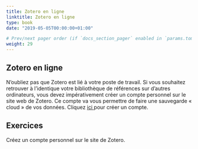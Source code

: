 ```yaml
---
title: Zotero en ligne
linktitle: Zotero en ligne
type: book
date: "2019-05-05T00:00:00+01:00"

# Prev/next pager order (if `docs_section_pager` enabled in `params.toml`)
weight: 29
---
```


## Zotero en ligne

N’oubliez pas que Zotero est lié à votre poste de travail. Si vous souhaitez retrouver à l’identique votre bibliothèque de références sur d’autres ordinateurs, vous devez impérativement créer un compte personnel sur le site web de Zotero. Ce compte va vous permettre de faire une sauvegarde « cloud » de vos données. Cliquez [ici ](https://www.zotero.org/user/register)pour créer un compte.

## Exercices

Créez un compte personnel sur le site de Zotero.